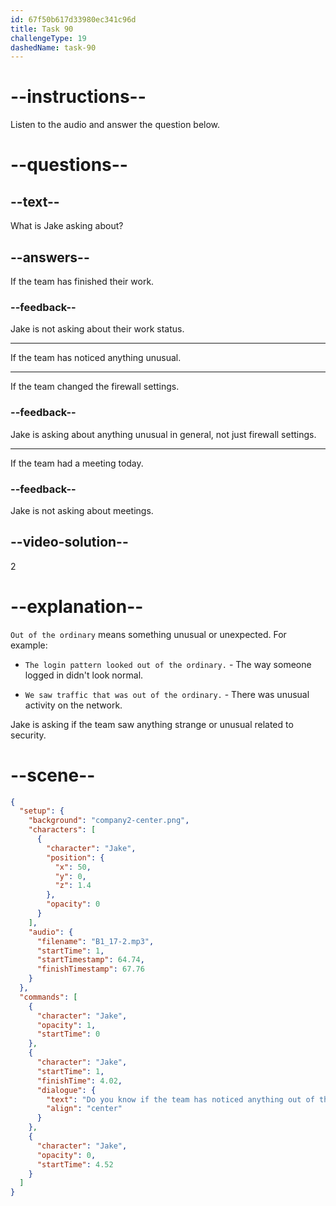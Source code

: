 ```yaml
---
id: 67f50b617d33980ec341c96d
title: Task 90
challengeType: 19
dashedName: task-90
---
```


<!-- (audio) Jake: Do you know if the team has noticed anything out of the ordinary? -->

# --instructions--

Listen to the audio and answer the question below.

# --questions--

## --text--

What is Jake asking about?

## --answers--

If the team has finished their work.

### --feedback--

Jake is not asking about their work status.

---

If the team has noticed anything unusual.

---

If the team changed the firewall settings.

### --feedback--

Jake is asking about anything unusual in general, not just firewall settings.

---

If the team had a meeting today.

### --feedback--

Jake is not asking about meetings.

## --video-solution--

2

# --explanation--

`Out of the ordinary` means something unusual or unexpected. For example:

- `The login pattern looked out of the ordinary.` - The way someone logged in didn't look normal.

- `We saw traffic that was out of the ordinary.` - There was unusual activity on the network.

Jake is asking if the team saw anything strange or unusual related to security.

# --scene--

```json
{
  "setup": {
    "background": "company2-center.png",
    "characters": [
      {
        "character": "Jake",
        "position": {
          "x": 50,
          "y": 0,
          "z": 1.4
        },
        "opacity": 0
      }
    ],
    "audio": {
      "filename": "B1_17-2.mp3",
      "startTime": 1,
      "startTimestamp": 64.74,
      "finishTimestamp": 67.76
    }
  },
  "commands": [
    {
      "character": "Jake",
      "opacity": 1,
      "startTime": 0
    },
    {
      "character": "Jake",
      "startTime": 1,
      "finishTime": 4.02,
      "dialogue": {
        "text": "Do you know if the team has noticed anything out of the ordinary?",
        "align": "center"
      }
    },
    {
      "character": "Jake",
      "opacity": 0,
      "startTime": 4.52
    }
  ]
}
```
